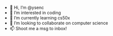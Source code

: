 - 👋 Hi, I’m @ysenc
- 👀 I’m interested in coding
- 🌱 I’m currently learning cs50x
- 💞️ I’m looking to collaborate on computer science
- 📫 Shoot me a msg to inbox!

<!---
ysenc/ysenc is a ✨ special ✨ repository because its `README.md` (this file) appears on your GitHub profile.
You can click the Preview link to take a look at your changes.
--->
